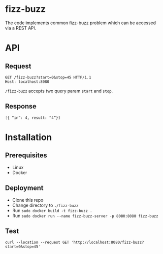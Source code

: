 # fizz-buzz
The code implements common fizz-buzz problem which can be accessed via a REST API.

# API
## Request
```
GET /fizz-buzz?start=0&stop=45 HTTP/1.1
Host: localhost:8080
```
`/fizz-buzz` accepts two query param `start` and `stop`.

## Response
```
[{ “in”: 4, result: “4”}]
```

# Installation
## Prerequisites
* Linux
* Docker

## Deployment
* Clone this repo
* Change directory to `./fizz-buzz`
* Run `sudo docker build -t fizz-buzz .`
* Run `sudo docker run --name fizz-buzz-server -p 8080:8080 fizz-buzz`

## Test
```
curl --location --request GET 'http://localhost:8080/fizz-buzz?start=0&stop=45'
```

